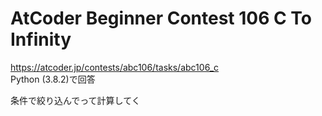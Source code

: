 # AtCoder Beginner Contest 106 C To Infinity  
https://atcoder.jp/contests/abc106/tasks/abc106_c  
Python (3.8.2)で回答  

条件で絞り込んでって計算してく